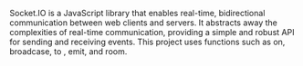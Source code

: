 Socket.IO is a JavaScript library that enables real-time, bidirectional communication between web clients and servers. It abstracts away the complexities of real-time communication, providing a simple and robust API for sending and receiving events. This project uses functions such as on, broadcase, to , emit, and room.
